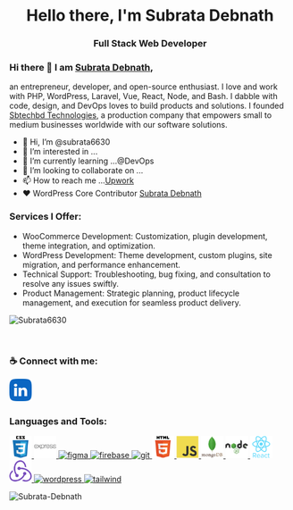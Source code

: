 

<h1 align="center">Hello there, I'm Subrata Debnath</h1>
<h3 align="center">Full Stack Web Developer</h3>

### Hi there 👋 I am [Subrata Debnath](https://subrata6630.github.io), 
an entrepreneur, developer, and open-source enthusiast. I love and work with PHP,
WordPress, Laravel, Vue, React, Node, and Bash. I dabble with code, design, and
DevOps loves to build products and solutions. I founded [Sbtechbd
Technologies](https://sbtechbd.xyz/), a production company that empowers small
to medium businesses worldwide with our software solutions. 

- 👋 Hi, I’m @subrata6630
 - 👀 I’m interested in ...
 - 🌱 I’m currently learning ...@DevOps
 - 💞️ I’m looking to collaborate on ...
 - 📫 How to reach me ...[Upwork](https://www.upwork.com/freelancers/~01b0e4e5e6a976889b)
 - ❤️ WordPress Core Contributor [Subrata Debnath](https://profiles.wordpress.org/subrata-deb-nath)

<!---
subrata6630/subrata6630 is a ✨ special ✨ repository because its `README.md` (this file) appears on your GitHub profile.
You can click the Preview link to take a look at your changes.
--->
### Services I Offer:

 - WooCommerce Development: Customization, plugin development, theme integration, and optimization.
 - WordPress Development: Theme development, custom plugins, site migration, and performance enhancement.
 - Technical Support: Troubleshooting, bug fixing, and consultation to resolve any issues swiftly.
 - Product Management: Strategic planning, product lifecycle management, and execution for seamless product delivery.




<p align="left">
  <img
    src="https://komarev.com/ghpvc/?username=aaban-nayeem&label=Profile%20views&color=0e75b6&style=flat"
    alt="Subrata6630"
  />
</p>

<p align="left">
  <a href="https://twitter.com/" target="blank"
    ><img
      src="https://img.shields.io/twitter/follow/?logo=twitter&style=for-the-badge"
      alt=""
  /></a>
</p>

<h3 align="left">☕ Connect with me:</h3>
<p align="left">
   <a href="https://www.linkedin.com/in/subrata6630" target="_blank" rel="noreferrer">
    <img
      src="https://raw.githubusercontent.com/shovoalways/shovoalways/main/img/linkedin.png"
      alt="css3"
      width="40"
      height="40"
    />
  </a>
</p>

<h3 align="left">Languages and Tools:</h3>
<p align="left">
  <a href="https://www.w3schools.com/css/" target="_blank" rel="noreferrer">
    <img
      src="https://raw.githubusercontent.com/devicons/devicon/master/icons/css3/css3-original-wordmark.svg"
      alt="css3"
      width="40"
      height="40"
    />
  </a>
  <a href="https://expressjs.com" target="_blank" rel="noreferrer">
    <img
      src="https://raw.githubusercontent.com/devicons/devicon/master/icons/express/express-original-wordmark.svg"
      alt="express"
      width="40"
      height="40"
    />
  </a>
  <a href="https://www.figma.com/" target="_blank" rel="noreferrer">
    <img
      src="https://www.vectorlogo.zone/logos/figma/figma-icon.svg"
      alt="figma"
      width="40"
      height="40"
    />
  </a>
  <a href="https://firebase.google.com/" target="_blank" rel="noreferrer">
    <img
      src="https://www.vectorlogo.zone/logos/firebase/firebase-icon.svg"
      alt="firebase"
      width="40"
      height="40"
    />
  </a>
  <a href="https://git-scm.com/" target="_blank" rel="noreferrer">
    <img
      src="https://www.vectorlogo.zone/logos/git-scm/git-scm-icon.svg"
      alt="git"
      width="40"
      height="40"
    />
  </a>
  <a href="https://www.w3.org/html/" target="_blank" rel="noreferrer">
    <img
      src="https://raw.githubusercontent.com/devicons/devicon/master/icons/html5/html5-original-wordmark.svg"
      alt="html5"
      width="40"
      height="40"
    />
  </a>
  <a
    href="https://developer.mozilla.org/en-US/docs/Web/JavaScript"
    target="_blank"
    rel="noreferrer"
  >
    <img
      src="https://raw.githubusercontent.com/devicons/devicon/master/icons/javascript/javascript-original.svg"
      alt="javascript"
      width="40"
      height="40"
    />
  </a>
  <a href="https://www.mongodb.com/" target="_blank" rel="noreferrer">
    <img
      src="https://raw.githubusercontent.com/devicons/devicon/master/icons/mongodb/mongodb-original-wordmark.svg"
      alt="mongodb"
      width="40"
      height="40"
    />
  </a>
  <a href="https://nodejs.org" target="_blank" rel="noreferrer">
    <img
      src="https://raw.githubusercontent.com/devicons/devicon/master/icons/nodejs/nodejs-original-wordmark.svg"
      alt="nodejs"
      width="40"
      height="40"
    />
  </a>
  <a href="https://reactjs.org/" target="_blank" rel="noreferrer">
    <img
      src="https://raw.githubusercontent.com/devicons/devicon/master/icons/react/react-original-wordmark.svg"
      alt="react"
      width="40"
      height="40"
    />
  </a>
  <a href="https://redux.js.org" target="_blank" rel="noreferrer">
    <img
      src="https://raw.githubusercontent.com/devicons/devicon/master/icons/redux/redux-original.svg"
      alt="redux"
      width="40"
      height="40"
    />
  </a>
 <a href="https://wordpress.org" target="_blank" rel="noreferrer">
    <img
      src="https://upload.wikimedia.org/wikipedia/commons/thumb/9/98/WordPress_blue_logo.svg/1024px-WordPress_blue_logo.svg.png"
      alt="wordpress"
      width="40"
      height="40"
    />
  </a>
  <a href="https://tailwindcss.com/" target="_blank" rel="noreferrer">
    <img
      src="https://www.vectorlogo.zone/logos/tailwindcss/tailwindcss-icon.svg"
      alt="tailwind"
      width="40"
      height="40"
    />
  </a>
</p>

<p>
  <img
    align="left"
    src="https://camo.githubusercontent.com/73367f774697f572e99e79d72828ed749bf0870bfc1340c5c2d0704149843c48/68747470733a2f2f6769746875622d726561646d652d73746174732e76657263656c2e6170702f6170692f746f702d6c616e67732f3f757365726e616d653d73686f766f616c77617973266c61796f75743d636f6d70616374"
    alt="Subrata-Debnath"
  />
</p>



